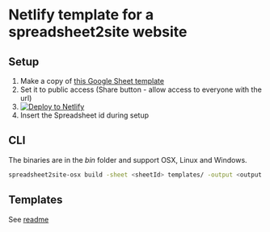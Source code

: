 # Netlify template for a spreadsheet2site website

## Setup

1. Make a copy of [this Google Sheet template](https://docs.google.com/spreadsheets/d/1iHXM2M6m2vksvQ8PpxZTg0ZsRyJL58f243do1I1c3IQ)
2. Set it to public access (Share button - allow access to everyone with the url)
3. <a href="https://app.netlify.com/start/deploy?repository=https://github.com/azarai/spreadsheet2site-netlify-template"><img src="https://www.netlify.com/img/deploy/button.svg" alt="Deploy to Netlify"></a>
4. Insert the Spreadsheet id during setup


## CLI

The binaries are in the _bin_ folder and support OSX, Linux and Windows.

```bash
spreadsheet2site-osx build -sheet <sheetId> templates/ -output <output file or dir>
```

## Templates

See [readme](templates/README.md)